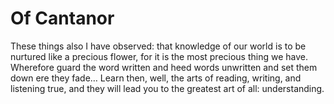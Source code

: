 # Of Cantanor

These things also I have observed: that knowledge of our world is to be nurtured like a precious flower, for it is the most precious thing we have. Wherefore guard the word written and heed words unwritten and set them down ere they fade… Learn then, well, the arts of reading, writing, and listening true, and they will lead you to the greatest art of all: understanding.
